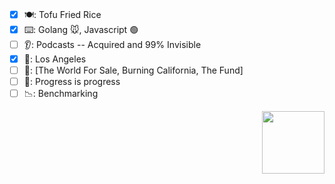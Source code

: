 ### 

<!--
**tclohm/tclohm** is a ✨ _special_ ✨ repository because its `README.md` (this file) appears on your GitHub profile.

Here are some ideas to get you started:

- 🔭 I’m currently working on ...
- 🌱 I’m currently learning ...
- 👯 I’m looking to collaborate on ...
- 🤔 I’m looking for help with ...
- 💬 Ask me about ...
- 📫 How to reach me: ...
- 😄 Pronouns: ...
- ⚡ Fun fact: ...
-->


- [x] 🍽: Tofu Fried Rice
- [x] ⌨️: Golang 🐭, Javascript 🟢
- [ ] 👂: Podcasts -- Acquired and 99% Invisible
- [x] 📍: Los Angeles
- [ ] 📖: [The World For Sale, Burning California, The Fund]
- [ ] 🔋: Progress is progress
- [ ] 📉: Benchmarking

<img src="https://user-images.githubusercontent.com/2380963/196989432-0c1113e4-33ec-4128-847e-932d0f377407.gif" align="right" width="100" height="100">
